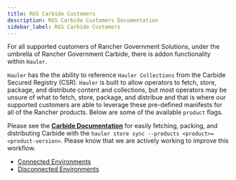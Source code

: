 ```yaml
---
title: RGS Carbide Customers
description: RGS Carbide Customers Documentation
sidebar_label: RGS Carbide Customers
---
```


For all supported customers of Rancher Government Solutions, under the umbrella of Rancher Government Carbide, there is addon functionality within `Hauler`.

`Hauler` has the the ability to reference `Hauler Collections` from the Carbide Secured Registry (CSR). `Hauler` is built to allow operators to fetch, store, package, and distribute content and collections, but most operators may be unsure of what to fetch, store, package, and distribue and that is where our supported customers are able to leverage these pre-defined manifests for all of the Rancher products. Below are some of the available `product` flags.

Please see the **[Carbide Documentation](https://rancherfederal.github.io/carbide-docs/docs/intro)** for easily fetching, packing, and distributing Carbide with the `hauler store sync --products <product>=<product-version>`. Please know that we are actively working to improve this workflow.

- [Connected Environments](https://rancherfederal.github.io/carbide-docs/docs/registry-docs/copying-images)
- [Disconnected Environments](https://rancherfederal.github.io/carbide-docs/docs/registry-docs/downloading-images)
